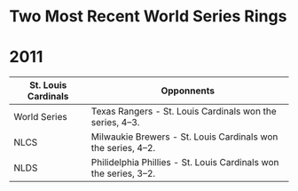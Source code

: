 # Two Most Recent World Series Rings

# 2011
| St.  Louis Cardinals | Opponnents |
| ----------- | ----------- |
| World Series | Texas Rangers - St. Louis Cardinals won the series, 4–3. |
| NLCS | Milwaukie Brewers - St. Louis Cardinals won the series, 4–2. |
| NLDS | Philidelphia Phillies - St. Louis Cardinals won the series, 3–2. |
